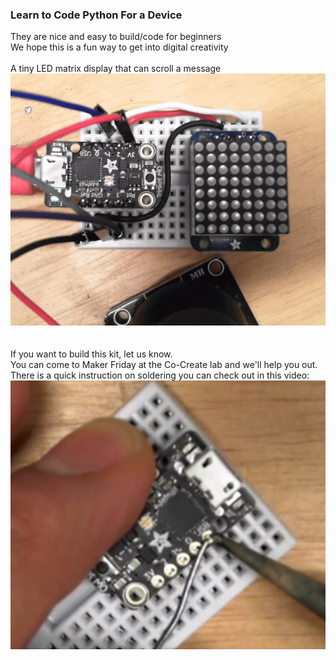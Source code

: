 <h3>Learn to Code Python For a Device</h3>
They are nice and easy to build/code for beginners<br>
We hope this is a fun way to get into digital creativity<br>
<br>
A tiny LED matrix display that can scroll a message<br>
<img src=https://raw.githubusercontent.com/IKEAmaker/LearnPython4Devices/master/Media/Scroll.gif><br>
<br>

<br>
If you want to build this kit, let us know.<br>
You can come to Maker Friday at the Co-Create lab and we'll help you out.<br>
There is a quick instruction on soldering you can check out in this video:<br>
<a href="https://www.youtube.com/watch?v=GbWMCBHOKaM"><img src=https://raw.githubusercontent.com/IKEAmaker/LearnPython4Devices/master/Media/Solder.png></a>

